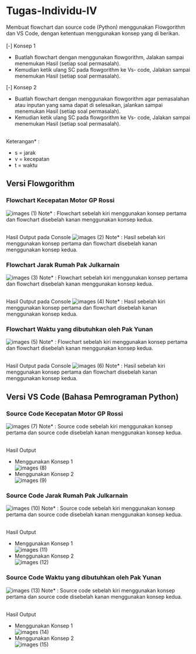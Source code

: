 # Tugas-Individu-IV

Membuat flowchart dan source code (Python) menggunakan Flowgorithm dan VS Code, dengan ketentuan menggunakan konsep yang di berikan.<br><br>
[-] Konsep 1
- Buatlah flowchart dengan menggunakan flowgorithm, Jalakan sampai menemukan Hasil (setiap soal permasalah).
- Kemudian ketik ulang SC pada flowgorithm ke Vs- code, Jalakan sampai menemukan Hasil (setiap soal permasalah).<br>

[-] Konsep 2
- Buatlah flowchart dengan menggunakan flowgorithm agar pemasalahan atau inputan yang sama dapat di selesaikan, jalankan sampai menemukan Hasil (setiap soal permasalah).
- Kemudian ketik ulang SC pada flowgorithm ke Vs- code, Jalakan sampai menemukan Hasil (setiap soal permasalah).<br><br>

Keterangan* :
- s = jarak
- v = kecepatan
- t = waktu

## Versi Flowgorithm

### Flowchart Kecepatan Motor GP Rossi
![images (1)](https://user-images.githubusercontent.com/93045470/139515761-ee1d8d73-e5d6-4bac-ac3b-547de4ab922e.png)
Note* : Flowchart sebelah kiri menggunakan konsep pertama dan flowchart disebelah kanan menggunakan konsep kedua.<br><br>

Hasil Output pada Console
![images (2)](https://user-images.githubusercontent.com/93045470/139515766-49df1f85-119a-487c-8eee-81f0f0853362.png)
Note* : Hasil sebelah kiri menggunakan konsep pertama dan flowchart disebelah kanan menggunakan konsep kedua.<br>

### Flowchart Jarak Rumah Pak Julkarnain
![images (3)](https://user-images.githubusercontent.com/93045470/139515768-92d7a418-950c-4dda-b167-b54f78c309f1.png)
Note* : Flowchart sebelah kiri menggunakan konsep pertama dan flowchart disebelah kanan menggunakan konsep kedua.<br><br>

Hasil Output pada Console
![images (4)](https://user-images.githubusercontent.com/93045470/139515770-5c70e17f-b07e-4a24-b497-1744306c8cb7.png)
Note* : Hasil sebelah kiri menggunakan konsep pertama dan flowchart disebelah kanan menggunakan konsep kedua.<br>

### Flowchart Waktu yang dibutuhkan oleh Pak Yunan
![images (5)](https://user-images.githubusercontent.com/93045470/139515771-92f45a08-55a0-485a-9931-56e2c0f9f857.png)
Note* : Flowchart sebelah kiri menggunakan konsep pertama dan flowchart disebelah kanan menggunakan konsep kedua.<br><br>

Hasil Output pada Console
![images (6)](https://user-images.githubusercontent.com/93045470/139515772-98ed6f5e-3cdb-41cc-a3d1-84bdd8c9eeef.png)
Note* : Hasil sebelah kiri menggunakan konsep pertama dan flowchart disebelah kanan menggunakan konsep kedua.<br>

## Versi VS Code (Bahasa Pemrograman Python)

### Source Code Kecepatan Motor GP Rossi
![images (7)](https://user-images.githubusercontent.com/93045470/139515773-0353ff96-f399-4dc6-8656-97ff76dbbf4d.png)
Note* : Source code sebelah kiri menggunakan konsep pertama dan source code disebelah kanan menggunakan konsep kedua.<br><br>

Hasil Output
- Menggunakan Konsep 1<br>
![images (8)](https://user-images.githubusercontent.com/93045470/139515774-77b99d93-c83b-4644-b228-5b8a538824dd.png)
- Menggunakan Konsep 2<br>
![images (9)](https://user-images.githubusercontent.com/93045470/139515775-176b97ae-dd50-414a-8c37-01b5b671ea9c.png)

### Source Code Jarak Rumah Pak Julkarnain
![images (10)](https://user-images.githubusercontent.com/93045470/139515777-ea7c62f9-7fe9-4749-81db-ad65bd157976.png)
Note* : Source code sebelah kiri menggunakan konsep pertama dan source code disebelah kanan menggunakan konsep kedua.<br><br>

Hasil Output
- Menggunakan Konsep 1<br>
![images (11)](https://user-images.githubusercontent.com/93045470/139515779-64d577bf-5a5c-43a1-a804-a732b65ad3a5.png)
- Menggunakan Konsep 2<br>
![images (12)](https://user-images.githubusercontent.com/93045470/139515780-f4f2bac8-51c5-4c86-a7d5-4ebfaf47d42f.png)

### Source Code Waktu yang dibutuhkan oleh Pak Yunan
![images (13)](https://user-images.githubusercontent.com/93045470/139515782-6c11ef6b-df26-4967-8405-d990a21f21a1.png)
Note* : Source code sebelah kiri menggunakan konsep pertama dan source code disebelah kanan menggunakan konsep kedua.<br><br>

Hasil Output
- Menggunakan Konsep 1<br>
![images (14)](https://user-images.githubusercontent.com/93045470/139515784-3b1dadb6-2912-4219-b77f-4a8a6602a100.png)
- Menggunakan Konsep 2<br>
![images (15)](https://user-images.githubusercontent.com/93045470/139515785-cc87d4b2-45d8-40c3-a466-2b15ee554145.png)

